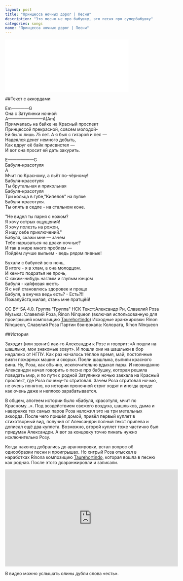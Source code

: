 ```yaml
---
layout: post
title: "Принцесса ночных дорог | Песни"
description: "Это песня не про бабушку, это песня про супербабушку"
categories: songs
name: "Принцесса ночных дорог | Песни"
---
```

<iframe id="widget" scrolling="no" frameborder="0" width="400" height="170" style="width: 400px; height: 170;" src="//widgets.jamendo.com/v3/track/1169816?autoplay=0&layout=standard&manualWidth=400&width=400&theme=light&highlight=0&tracklist=true&tracklist_n=3&embedCode="> </iframe>

##Текст с аккордами  

Em————G  
Она с Затулинки ночной  
A————————A(Am)  
Примчалась на байке на Красный проспект  
Принцессой прекрасной, совсем молодой-  
Ей было лишь 75 лет.
А я был с гитарой и пел —  
Надеялся денег немного добыть,  
Как вдруг её байк присвистел —  
И вот она просит ей дать закурить.

E——————G  
Бабуля-красотуля  
A  
Мчит по Красному, а пьёт по-чёрному!  
Бабуля-красотуля  
Ты брутальная и прикольная  
Бабуля-красотуля  
Три кольца в губе,"Кипелов" на пупке  
Бабуля-красотуля.  
Ты опять в седле - на стальном коне.  

"Не видел ты парня с ножом?  
Я хочу острых ощущений!  
Я хочу полезть на рожон,  
Я ищу себе приключений."  
Бабуля, скажи мне — зачем  
Тебе нарываться на драки ночные?  
И так в мире много проблем —  
Пойдём лучше выпьем - ведь рядом пивные!

Бухали с бабулей всю ночь,  
В итоге - я в хлам, а она молодцом.  
И кем-то подратья не прочь,  
С каким-нибудь наглым и глупым юнцом  
Бабуля - кайфовая жесть  
Я с ней становлюсь здоровее и проще  
Бабуля, а внучка ведь есть? - Есть?!!  
Пожалуйста,милая, стань мне пратщёй!

CC BY-SA 4.0. Группа "Группа" НСК
Текст:Александр Ри, Славелий Роза
Музыка: Славелий Роза, Rínon Nínqueon (включая использованную для проигрышей композицию [Taurehortindo](https://www.jamendo.com/ru/track/1106725/taurehortindo))
Исходные аранжировки: Rínon Nínqueon, Славелий Роза
Партии бэк-вокала: Колората, Rínon Nínqueon

##История

Заходит (или звонит) как-то Александри к Розе и говорит: «А пошли на шашлыки, мои знакомые зовут». И пошли они на шашлыки в бор недалеко от НГПУ. Как раз началось тёплое время, май, постоянные визги пожарных машин и скорых. Поели шашлыка, выпили красного вина. Ну, Роза, как обычно, исключительно вдыхал пары.  И неожиданно Александри начал говорить о песне про бабушку, которая решила повидать мир, и по пути с родной Затулинки ночью заехала на Красный проспект, где Роза почему-то стритовал. Зачем Роза стритовал ночью, не очень понятно, но истории проночной стрит ходят и иногда вроде как очень даже и неплохо зарабатывается.

В общем, апогеем истории было «Бабуля, красотуля, мчит по Красному...». Под воздействием свежего воздуха, шашлыков, дыма и наверняка тех самых паров Роза наложил это на три метальных аккорда. После чего пришёл домой, привёл первый куплет в стихотворный вид, получил от Александри полный текст припева и дописал ещё два куплета. Возможно, второй куплет тоже частично был придуман Александри. А вот за концовку точно пинать нужно исключительно Розу.

Когда наконец добрались до аранжировки, встал вопрос об однообразии песни и проигрышах. Но хитрый Роза отыскал в наработках Rínonа композицию [Taurehortindo](https://www.jamendo.com/ru/track/1106725/taurehortindo), которая вошла в песню как родная. После этого доаранжировли и записали. 

<iframe width="560" height="315" src="https://www.youtube.com/embed/neEgiy2f0Cg" frameborder="0" allowfullscreen> </iframe>

В видео можно услышать олины дубли слова «есть».